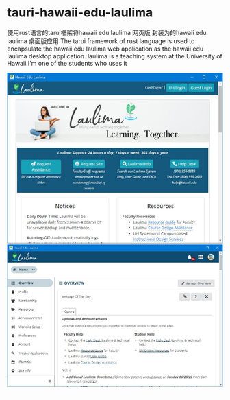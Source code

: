# tauri-hawaii-edu-laulima
使用rust语言的tarui框架将hawaii edu laulima 网页版 封装为的hawaii edu laulima 桌面版应用
The tarui framework of rust language is used to encapsulate the hawaii edu laulima web application as the hawaii edu laulima desktop application.
laulima is a teaching system at the University of Hawaii.I'm one of the students who uses it

![](README_files/1.jpg)
![](README_files/2.jpg)
![](README_files/3.jpg)